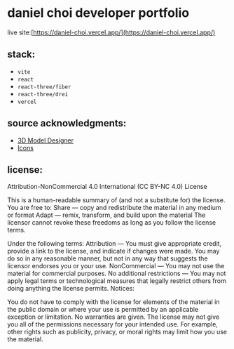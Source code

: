 # daniel choi developer portfolio
live site:[https://daniel-choi.vercel.app/](https://daniel-choi.vercel.app/)

## stack:
- `vite`
- `react`
- `react-three/fiber`
- `react-three/drei`
- `vercel`

## source acknowledgments:
- [3D Model Designer](https://twitter.com/thayumiko)
- [Icons](https://www.flaticon.com/)

## license:
Attribution-NonCommercial 4.0 International (CC BY-NC 4.0) License

This is a human-readable summary of (and not a substitute for) the license. You are free to:
Share — copy and redistribute the material in any medium or format
Adapt — remix, transform, and build upon the material
The licensor cannot revoke these freedoms as long as you follow the license terms.

Under the following terms:
Attribution — You must give appropriate credit, provide a link to the license, and indicate if changes were made. You may do so in any reasonable manner, but not in any way that suggests the licensor endorses you or your use.
NonCommercial — You may not use the material for commercial purposes.
No additional restrictions — You may not apply legal terms or technological measures that legally restrict others from doing anything the license permits.
Notices:

You do not have to comply with the license for elements of the material in the public domain or where your use is permitted by an applicable exception or limitation.
No warranties are given. The license may not give you all of the permissions necessary for your intended use. For example, other rights such as publicity, privacy, or moral rights may limit how you use the material.

